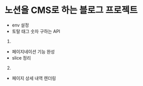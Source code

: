 # 노션을 CMS로 하는 블로그 프로젝트

- env 설정
- 토탈 태그 숫자 구하는 API

1.

- 페이지네이션 기능 완성
- slice 정리

2.

- 페이지 상세 내역 렌더링
